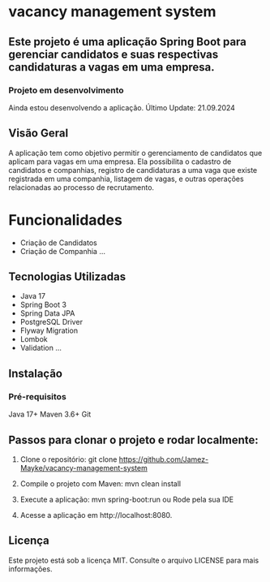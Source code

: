 # vacancy management system
## Este projeto é uma aplicação Spring Boot para gerenciar candidatos e suas respectivas candidaturas a vagas em uma empresa.

### Projeto em desenvolvimento
Ainda estou desenvolvendo a aplicação.
Último Update: 21.09.2024

## Visão Geral
A aplicação tem como objetivo permitir o gerenciamento de candidatos que aplicam para vagas em uma empresa. Ela possibilita o cadastro de candidatos e companhias, registro de candidaturas a uma vaga que existe registrada em uma companhia, listagem de vagas, e outras operações relacionadas ao processo de recrutamento.

# Funcionalidades
* Criação de Candidatos
* Criação de Companhia
...

## Tecnologias Utilizadas
* Java 17
* Spring Boot 3
* Spring Data JPA
* PostgreSQL Driver
* Flyway Migration
* Lombok
* Validation
...

## Instalação
### Pré-requisitos
Java 17+
Maven 3.6+
Git

## Passos para clonar o projeto e rodar localmente:
1. Clone o repositório:
    git clone https://github.com/Jamez-Mayke/vacancy-management-system

2. Compile o projeto com Maven:
    mvn clean install

3. Execute a aplicação:
    mvn spring-boot:run
    ou
    Rode pela sua IDE

4. Acesse a aplicação em http://localhost:8080.

## Licença
Este projeto está sob a licença MIT. Consulte o arquivo LICENSE para mais informações.